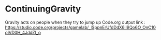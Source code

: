 # ContinuingGravity
Gravity acts on people when they try to jump up
Code.org output link : https://studio.code.org/projects/gamelab/_lSppnErUfdDdX6iI9Qo6O_OnC10olVD0H_4JddZI_o
